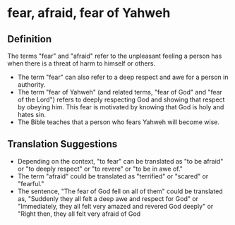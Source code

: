 # fear, afraid, fear of Yahweh

## Definition

The terms "fear" and "afraid" refer to the unpleasant feeling a person has when there is a threat of harm to himself or others.

* The term "fear" can also refer to a deep respect and awe for a person in authority.
* The term "fear of Yahweh" (and related terms, "fear of God" and "fear of the Lord") refers to deeply respecting God and showing that respect by obeying him. This fear is motivated by knowing that God is holy and hates sin.
* The Bible teaches that a person who fears Yahweh will become wise.


## Translation Suggestions



* Depending on the context, "to fear" can be translated as "to be afraid" or "to deeply respect" or "to revere" or "to be in awe of."
* The term "afraid" could be translated as "terrified" or "scared" or "fearful."
* The sentence, "The fear of God fell on all of them" could be translated as, "Suddenly they all felt a deep awe and respect for God" or "Immediately, they all felt very amazed and revered God deeply" or "Right then, they all felt very afraid of God